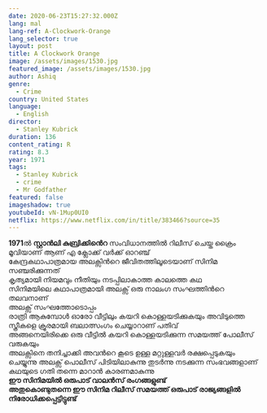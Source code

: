 ```yaml
---
date: 2020-06-23T15:27:32.000Z
lang: mal
lang-ref: A-Clockwork-Orange
lang_selector: true
layout: post
title: A Clockwork Orange
image: /assets/images/1530.jpg
featured_image: /assets/images/1530.jpg
author: Ashiq
genre:
  - Crime
country: United States
language:
  - English
director:
  - Stanley Kubrick
duration: 136
content_rating: R
rating: 8.3
year: 1971
tags:
  - Stanley Kubrick
  - crime
  - Mr Godfather
featured: false
imageshadow: true
youtubeId: vN-1Mup0UI0
netflix: https://www.netflix.com/in/title/383466?source=35
---
```

<!--StartFragment-->

**1971**ൽ **സ്റ്റാൻലി കുബ്രിക്കിൻെറ** സംവിധാനത്തിൽ റിലീസ് ചെയ്ത ക്രൈം മൂവിയാണ് ആണ് എ ക്ലോക്ക് വർക്ക് ഓറഞ്ച്\
 കേന്ദ്രകഥാപാത്രമായ അലക്സിന്‍റെ ജീവിതത്തിലൂടെയാണ് സിനിമ സഞ്ചരിക്കുന്നത് \
കൃത്യമായി നിയമവും നീതിയും നടപ്പിലാകാത്ത കാലത്തെ കഥ\
സിനിമയിലെ കഥാപാത്രമായി അലക്സ് ഒരു നാലംഗ സംഘത്തിൻറെ തലവനാണ്\
അലക്സ് സംഘത്തോടൊപ്പം\
രാത്രി ആകുമ്പോൾ  ഓരോ വീട്ടിലും കയറി കൊള്ളയടിക്കുകയും അവിടുത്തെ സ്ത്രീകളെ ക്രൂരമായി ബലാത്സംഗം ചെയ്യാറാണ് പതിവ്\
അങ്ങനെയിരിക്കെ ഒരു വീട്ടിൽ കയറി കൊള്ളയടിക്കുന്ന സമയത്ത് പോലീസ് വരുകയും\
അലക്സിനെ തനിച്ചാക്കി അവൻറെ കൂടെ ഉള്ള മറ്റുള്ളവർ രക്ഷപ്പെടുകയും ചെയ്യുന്നു അലക്സ് പൊലീസ് പിടിയിലാകുന്നു തുടർന്നു നടക്കുന്ന സംഭവങ്ങളാണ്  കഥയുടെ ഗതി തന്നെ മാറാൻ കാരണമാകുന്നു \
**ഈ സിനിമയിൽ ഒരുപാട് വാലൻസ് രംഗങ്ങളുണ്ട്**\
**അതുകൊണ്ടുതന്നെ ഈ സിനിമ റിലീസ് സമയത്ത് ഒരുപാട് രാജ്യങ്ങളിൽ നിരോധിക്കപ്പെട്ടിട്ടുണ്ട്**

<!--EndFragment-->